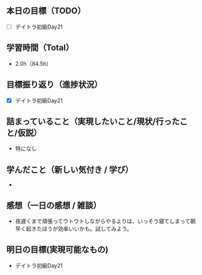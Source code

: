 ## 本日の目標（TODO）

- [ ] デイトラ初級Day21

## 学習時間（Total）

- 2.0h（84.5h）

## 目標振り返り（進捗状況）

- [x] デイトラ初級Day21

## 詰まっていること（実現したいこと/現状/行ったこと/仮説）

- 特になし

## 学んだこと（新しい気付き / 学び）

-

## 感想（一日の感想 / 雑談）
- 夜遅くまで頑張ってウトウトしながらやるよりは、いっそう寝てしまって朝早く起きたほうが効率いいかも。試してみよう。

## 明日の目標(実現可能なもの)
- デイトラ初級Day21
